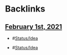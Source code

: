 
# Backlinks
## [February 1st, 2021](<February 1st, 2021.md>)
- #[Status/Idea](<../Status/Idea.md>)

- #[Status/Idea](<../Status/Idea.md>)

